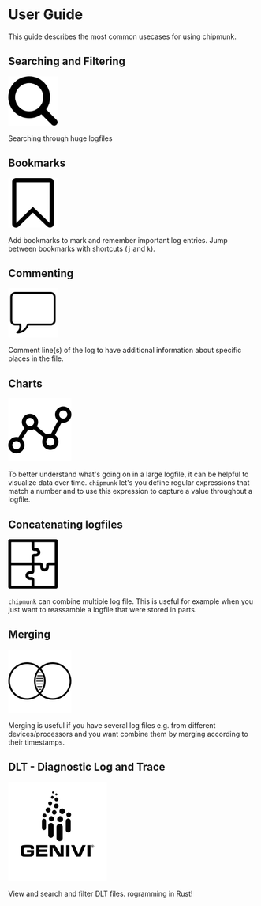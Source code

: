 # User Guide

This guide describes the most common usecases for using chipmunk.

## Searching and Filtering

<img src="../images/magnifying-search-lenses-tool.png" width="100" height="100">

Searching through huge logfiles

## Bookmarks

<img src="../images/bookmark_sign.png" width="100" height="100">

Add bookmarks to mark and remember important log entries. Jump between bookmarks with shortcuts (`j` and `k`).

## Commenting

<img src="../images/comment_sign.png" width="100" height="100">

Comment line(s) of the log to have additional information about specific places in the file.

## Charts

![](../images/chart.png)

To better understand what's going on in a large logfile, it can be helpful to visualize data over
time. `chipmunk` let's you define regular expressions that match a number and to use this expression
to capture a value throughout a logfile.

## Concatenating logfiles

<img src="../images/glue_together.png" width="100" height="100">

`chipmunk` can combine multiple log file. This is useful for example
when you just want to reassamble a logfile that were stored in parts.

## Merging

![](../images/intersection.png)

Merging is useful if you have several log files e.g. from different
devices/processors and you want combine them by merging according to their
timestamps.

## DLT - Diagnostic Log and Trace

<img src="../images/dlt.png" width="200" height="200">

View and search and filter DLT files.
rogramming in Rust!

